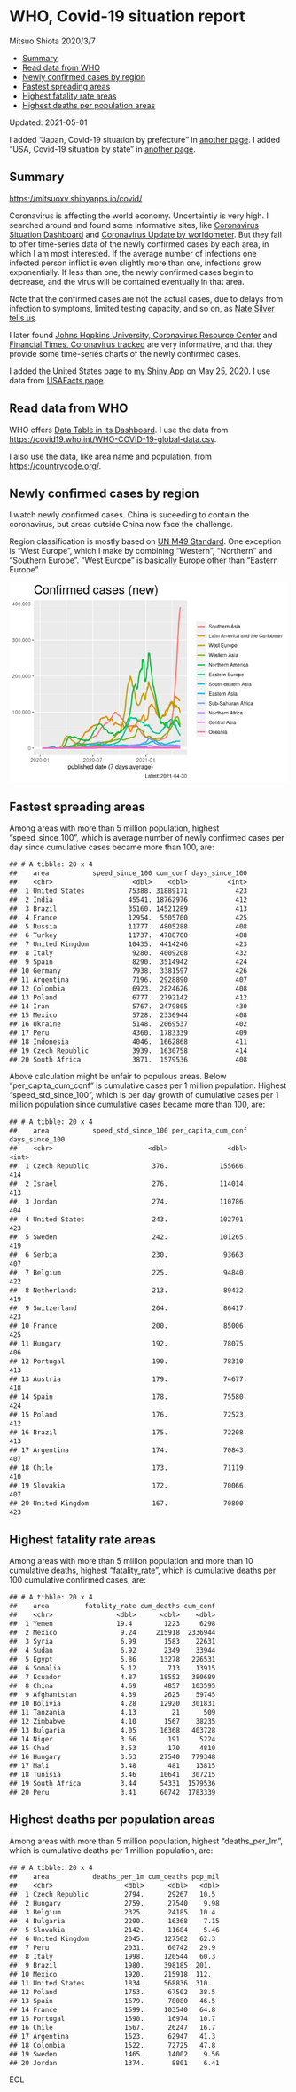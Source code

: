 WHO, Covid-19 situation report
================
Mitsuo Shiota
2020/3/7

-   [Summary](#summary)
-   [Read data from WHO](#read-data-from-who)
-   [Newly confirmed cases by region](#newly-confirmed-cases-by-region)
-   [Fastest spreading areas](#fastest-spreading-areas)
-   [Highest fatality rate areas](#highest-fatality-rate-areas)
-   [Highest deaths per population
    areas](#highest-deaths-per-population-areas)

Updated: 2021-05-01

I added “Japan, Covid-19 situation by prefecture” in [another
page](Japan.md). I added “USA, Covid-19 situation by state” in [another
page](USA.md).

## Summary

<https://mitsuoxv.shinyapps.io/covid/>

Coronavirus is affecting the world economy. Uncertaintiy is very high. I
searched around and found some informative sites, like [Coronavirus
Situation
Dashboard](https://who.maps.arcgis.com/apps/opsdashboard/index.html#/c88e37cfc43b4ed3baf977d77e4a0667)
and [Coronavirus Update by
worldometer](https://www.worldometers.info/coronavirus/). But they fail
to offer time-series data of the newly confirmed cases by each area, in
which I am most interested. If the average number of infections one
infected person inflict is even slightly more than one, infections grow
exponentially. If less than one, the newly confirmed cases begin to
decrease, and the virus will be contained eventually in that area.

Note that the confirmed cases are not the actual cases, due to delays
from infection to symptoms, limited testing capacity, and so on, as
[Nate Silver tells
us](https://fivethirtyeight.com/features/coronavirus-case-counts-are-meaningless/).

I later found [Johns Hopkins University, Coronavirus Resource
Center](https://coronavirus.jhu.edu/) and [Financial Times, Coronavirus
tracked](https://www.ft.com/content/a26fbf7e-48f8-11ea-aeb3-955839e06441)
are very informative, and that they provide some time-series charts of
the newly confirmed cases.

I added the United States page to [my Shiny
App](https://mitsuoxv.shinyapps.io/covid/) on May 25, 2020. I use data
from [USAFacts
page](https://usafacts.org/visualizations/coronavirus-covid-19-spread-map/).

## Read data from WHO

WHO offers [Data Table in its Dashboard](https://covid19.who.int/table).
I use the data from
<https://covid19.who.int/WHO-COVID-19-global-data.csv>.

I also use the data, like area name and population, from
<https://countrycode.org/>.

## Newly confirmed cases by region

I watch newly confirmed cases. China is suceeding to contain the
coronavirus, but areas outside China now face the challenge.

Region classification is mostly based on [UN M49
Standard](https://unstats.un.org/unsd/methodology/m49/). One exception
is “West Europe”, which I make by combining “Western”, “Northern” and
“Southern Europe”. “West Europe” is basically Europe other than “Eastern
Europe”.

![](README_files/figure-gfm/chart-1.png)<!-- -->

## Fastest spreading areas

Among areas with more than 5 million population, highest
“speed\_since\_100”, which is average number of newly confirmed cases
per day since cumulative cases became more than 100, are:

    ## # A tibble: 20 x 4
    ##    area           speed_since_100 cum_conf days_since_100
    ##    <chr>                    <dbl>    <dbl>          <int>
    ##  1 United States           75388. 31889171            423
    ##  2 India                   45541. 18762976            412
    ##  3 Brazil                  35160. 14521289            413
    ##  4 France                  12954.  5505700            425
    ##  5 Russia                  11777.  4805288            408
    ##  6 Turkey                  11737.  4788700            408
    ##  7 United Kingdom          10435.  4414246            423
    ##  8 Italy                    9280.  4009208            432
    ##  9 Spain                    8290.  3514942            424
    ## 10 Germany                  7938.  3381597            426
    ## 11 Argentina                7196.  2928890            407
    ## 12 Colombia                 6923.  2824626            408
    ## 13 Poland                   6777.  2792142            412
    ## 14 Iran                     5767.  2479805            430
    ## 15 Mexico                   5728.  2336944            408
    ## 16 Ukraine                  5148.  2069537            402
    ## 17 Peru                     4360.  1783339            409
    ## 18 Indonesia                4046.  1662868            411
    ## 19 Czech Republic           3939.  1630758            414
    ## 20 South Africa             3871.  1579536            408

Above calculation might be unfair to populous areas. Below
“per\_capita\_cum\_conf” is cumulative cases per 1 million population.
Highest “speed\_std\_since\_100”, which is per day growth of cumulative
cases per 1 million population since cumulative cases became more than
100, are:

    ## # A tibble: 20 x 4
    ##    area           speed_std_since_100 per_capita_cum_conf days_since_100
    ##    <chr>                        <dbl>               <dbl>          <int>
    ##  1 Czech Republic                376.             155666.            414
    ##  2 Israel                        276.             114014.            413
    ##  3 Jordan                        274.             110786.            404
    ##  4 United States                 243.             102791.            423
    ##  5 Sweden                        242.             101265.            419
    ##  6 Serbia                        230.              93663.            407
    ##  7 Belgium                       225.              94840.            422
    ##  8 Netherlands                   213.              89432.            419
    ##  9 Switzerland                   204.              86417.            423
    ## 10 France                        200.              85006.            425
    ## 11 Hungary                       192.              78075.            406
    ## 12 Portugal                      190.              78310.            413
    ## 13 Austria                       179.              74677.            418
    ## 14 Spain                         178.              75580.            424
    ## 15 Poland                        176.              72523.            412
    ## 16 Brazil                        175.              72208.            413
    ## 17 Argentina                     174.              70843.            407
    ## 18 Chile                         173.              71119.            410
    ## 19 Slovakia                      172.              70066.            407
    ## 20 United Kingdom                167.              70800.            423

## Highest fatality rate areas

Among areas with more than 5 million population and more than 10
cumulative deaths, highest “fatality\_rate”, which is cumulative deaths
per 100 cumulative confirmed cases, are:

    ## # A tibble: 20 x 4
    ##    area         fatality_rate cum_deaths cum_conf
    ##    <chr>                <dbl>      <dbl>    <dbl>
    ##  1 Yemen                19.4        1223     6298
    ##  2 Mexico                9.24     215918  2336944
    ##  3 Syria                 6.99       1583    22631
    ##  4 Sudan                 6.92       2349    33944
    ##  5 Egypt                 5.86      13278   226531
    ##  6 Somalia               5.12        713    13915
    ##  7 Ecuador               4.87      18552   380689
    ##  8 China                 4.69       4857   103595
    ##  9 Afghanistan           4.39       2625    59745
    ## 10 Bolivia               4.28      12920   301831
    ## 11 Tanzania              4.13         21      509
    ## 12 Zimbabwe              4.10       1567    38235
    ## 13 Bulgaria              4.05      16368   403728
    ## 14 Niger                 3.66        191     5224
    ## 15 Chad                  3.53        170     4810
    ## 16 Hungary               3.53      27540   779348
    ## 17 Mali                  3.48        481    13815
    ## 18 Tunisia               3.46      10641   307215
    ## 19 South Africa          3.44      54331  1579536
    ## 20 Peru                  3.41      60742  1783339

## Highest deaths per population areas

Among areas with more than 5 million population, highest
“deaths\_per\_1m”, which is cumulative deaths per 1 million population,
are:

    ## # A tibble: 20 x 4
    ##    area           deaths_per_1m cum_deaths pop_mil
    ##    <chr>                  <dbl>      <dbl>   <dbl>
    ##  1 Czech Republic         2794.      29267   10.5 
    ##  2 Hungary                2759.      27540    9.98
    ##  3 Belgium                2325.      24185   10.4 
    ##  4 Bulgaria               2290.      16368    7.15
    ##  5 Slovakia               2142.      11684    5.46
    ##  6 United Kingdom         2045.     127502   62.3 
    ##  7 Peru                   2031.      60742   29.9 
    ##  8 Italy                  1998.     120544   60.3 
    ##  9 Brazil                 1980.     398185  201.  
    ## 10 Mexico                 1920.     215918  112.  
    ## 11 United States          1834.     568836  310.  
    ## 12 Poland                 1753.      67502   38.5 
    ## 13 Spain                  1679.      78080   46.5 
    ## 14 France                 1599.     103540   64.8 
    ## 15 Portugal               1590.      16974   10.7 
    ## 16 Chile                  1567.      26247   16.7 
    ## 17 Argentina              1523.      62947   41.3 
    ## 18 Colombia               1522.      72725   47.8 
    ## 19 Sweden                 1465.      14002    9.56
    ## 20 Jordan                 1374.       8801    6.41

EOL
